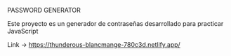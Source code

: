 PASSWORD GENERATOR

Este proyecto es un generador de contraseñas desarrollado para practicar JavaScript

Link -> https://thunderous-blancmange-780c3d.netlify.app/
